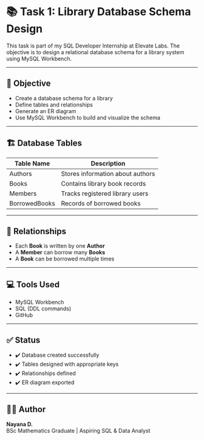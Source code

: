 # 📚 Task 1: Library Database Schema Design

This task is part of my SQL Developer Internship at Elevate Labs. The objective is to design a relational database schema for a library system using MySQL Workbench.

---

## 🧠 Objective

- Create a database schema for a library
- Define tables and relationships
- Generate an ER diagram
- Use MySQL Workbench to build and visualize the schema

---

## 🏗️ Database Tables

| Table Name       | Description                      |
|------------------|----------------------------------|
| Authors          | Stores information about authors |
| Books            | Contains library book records    |
| Members          | Tracks registered library users  |
| BorrowedBooks    | Records of borrowed books        |

---

## 🔗 Relationships

- Each **Book** is written by one **Author**
- A **Member** can borrow many **Books**
- A **Book** can be borrowed multiple times

---

## 💻 Tools Used

- MySQL Workbench
- SQL (DDL commands)
- GitHub

---

## ✅ Status

- ✔️ Database created successfully  
- ✔️ Tables designed with appropriate keys  
- ✔️ Relationships defined  
- ✔️ ER diagram exported  

---

## 🙋‍♀️ Author

**Nayana D.**  
BSc Mathematics Graduate | Aspiring SQL & Data Analyst  
